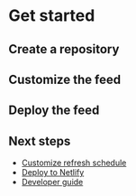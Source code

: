 # Get started

## Create a repository

## Customize the feed

## Deploy the feed

## Next steps

- [Customize refresh schedule](./docs/guide-customize-refresh-schedule)
- [Deploy to Netlify](./docs/guide-deploy-to-netlify)
- [Developer guide](./docs/guide-development)
